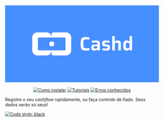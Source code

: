 ![banner](https://raw.githubusercontent.com/VFLins/cashd/main/src/cashd/assets/gh_banner-cashd.png)

<p align="center">
  <a href="https://github.com/VFLins/cashd/wiki/Instalando">
    <img alt="Como instalar" src="https://img.shields.io/badge/como_instalar-478eff?style=for-the-badge"></a>
  <a href="https://github.com/VFLins/cashd/wiki/">
    <img alt="Tutoriais" src="https://img.shields.io/badge/tutoriais-478eff?style=for-the-badge"></a>
  <a href="https://github.com/VFLins/cashd/wiki/Problemas-conhecidos">
    <img alt="Erros conhecidos" src="https://img.shields.io/badge/problemas_conhecidos-478eff?style=for-the-badge"></a>
</p>

Regsitre o seu *cashflow* rapidamente, ou faça controle de fiado. Seus dados serão só seus!

[![Code style: black](https://img.shields.io/badge/code%20style-black-000000.svg)](https://github.com/psf/black)
